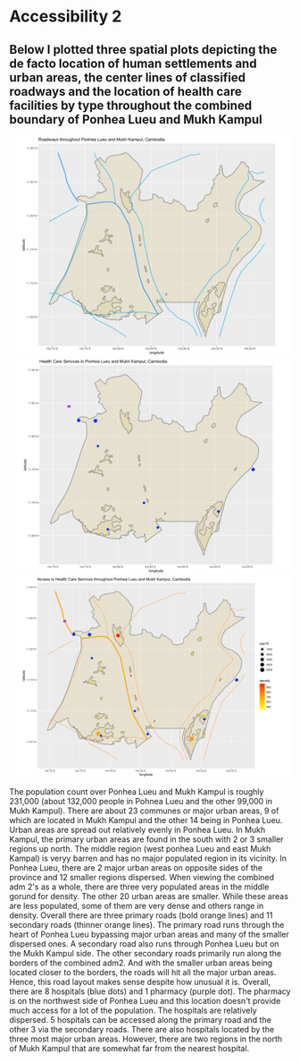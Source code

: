 # Accessibility 2

## Below I plotted three spatial plots depicting the de facto location of human settlements and urban areas, the center lines of classified roadways and the location of health care facilities by type throughout the combined boundary of Ponhea Lueu and Mukh Kampul

![](https://raw.githubusercontent.com/dloumeau/data100repository/main/Screen%20Shot%202021-05-17%20at%2011.02.10%20PM.png)
![](https://raw.githubusercontent.com/dloumeau/data100repository/main/Screen%20Shot%202021-05-17%20at%2011.06.06%20PM.png)
![](https://raw.githubusercontent.com/dloumeau/data100repository/main/Screen%20Shot%202021-05-17%20at%2011.03.13%20PM.png)

The population count over Ponhea Lueu and Mukh Kampul is roughly 231,000 (about 132,000 people in Pohnea Lueu and the other 99,000 in Mukh Kampul). There are about 23 communes or major urban areas, 9 of which are located in Mukh Kampul and the other 14 being in Ponhea Lueu. Urban areas are spread out relatively evenly in Ponhea Lueu. In Mukh Kampul, the primary urban areas are found in the south with 2 or 3 smaller regions up north. The middle region (west ponhea Lueu and east Mukh Kampal) is veryy barren and has no major populated region in its vicinity. In Ponhea Lueu, there are 2 major urban areas on opposite sides of the province and 12 smaller regions dispersed. When viewing the combined adm 2's as a whole, there are three very populated areas in the middle gorund for density. The other 20 urban areas are smaller. While these areas are less populated, some of them are very dense and others range in density. Overall there are three primary roads (bold orange lines) and 11 secondary roads (thinner orange lines). The primary road runs through the heart of Ponhea Lueu bypassing major urban areas and many of the smaller dispersed ones. A secondary road also runs through Ponhea Lueu but on the Mukh Kampul side. The other secondary roads primarily run along the borders of the combined adm2. And with the smaller urban areas being located closer to the borders, the roads will hit all the major urban areas. Hence, this road layout makes sense despite how unusual it is. Overall, there are 8 hospitals (blue dots) and 1 pharmacy (purple dot). The pharmacy is on the northwest side of Ponhea Lueu and this location doesn't provide much access for a lot of the population. The hospitals are relatively dispersed. 5 hospitals can be accessed along the primary road and the other 3 via the secondary roads. There are also hospitals located by the three most major urban areas. However, there are two regions in the north of Mukh Kampul that are somewhat far from the nearest hospital. 

